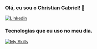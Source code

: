 ### Olá, eu sou o Christian Gabriel! 👋
[![Linkedin](https://skillicons.dev/icons?i=linkedin)](https://www.linkedin.com/in/christiangdev/)
### Tecnologias que eu uso no meu dia.
[![My Skills](https://skillicons.dev/icons?i=js,html,css,nodejs,react,git,tailwind)](https://skillicons.dev)

